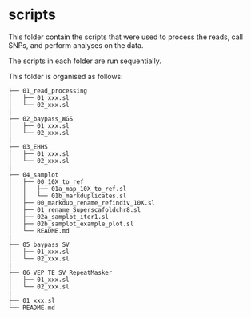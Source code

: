 # scripts

This folder contain the scripts that were used to process the reads, call SNPs, and perform analyses on the data.

The scripts in each folder are run sequentially. 

This folder is organised as follows:

```
├── 01_read_processing
│   ├── 01_xxx.sl
│   └── 02_xxx.sl
|
├── 02_baypass_WGS
│   ├── 01_xxx.sl
│   └── 02_xxx.sl
|
├── 03_EHHS
│   ├── 01_xxx.sl
│   └── 02_xxx.sl
|
├── 04_samplot
│   ├── 00_10X_to_ref
│   │   ├── 01a_map_10X_to_ref.sl
│   │   └── 01b_markduplicates.sl
│   ├── 00_markdup_rename_refindiv_10X.sl
│   ├── 01_rename_Superscafoldchr8.sl
│   ├── 02a_samplot_iter1.sl
│   ├── 02b_samplot_example_plot.sl
│   └── README.md
|
├── 05_baypass_SV
│   ├── 01_xxx.sl
│   └── 02_xxx.sl
|
├── 06_VEP_TE_SV_RepeatMasker
│   ├── 01_xxx.sl
│   └── 02_xxx.sl
|
├── 01_xxx.sl
└── README.md
```

